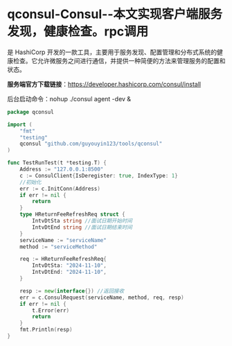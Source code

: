 # qconsul-Consul--本文实现客户端服务发现，健康检查。rpc调用

是 HashiCorp 开发的一款工具，主要用于服务发现、配置管理和分布式系统的健康检查。它允许微服务之间进行通信，并提供一种简便的方法来管理服务的配置和状态。

**服务端官方下载链接**：https://developer.hashicorp.com/consul/install

后台启动命令：nohup ./consul agent -dev &



```go
package qconsul

import (
	"fmt"
	"testing"
	qconsul "github.com/guyouyin123/tools/qconsul"
)

func TestRunTest(t *testing.T) {
	Address := "127.0.0.1:8500"
	c := ConsulClient{IsDeregister: true, IndexType: 1}
	//初始化
	err := c.InitConn(Address)
	if err != nil {
		return
	}
	type HReturnFeeRefreshReq struct {
		IntvDtSta string //面试日期开始时间
		IntvDtEnd string //面试日期结束时间
	}
	serviceName := "serviceName"
	method := "serviceMethod"

	req := HReturnFeeRefreshReq{
		IntvDtSta: "2024-11-10",
		IntvDtEnd: "2024-11-10",
	}

	resp := new(interface{}) //返回接收
	err = c.ConsulRequest(serviceName, method, req, resp)
	if err != nil {
		t.Error(err)
		return
	}
	fmt.Println(resp)
}

```

